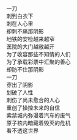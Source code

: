 一刀  
刺到白衣下  
刺在人心里  
却刺不痛那阴影  
地铁的安检越来越窄  
医院的大门越敞越开  
为了收容那些不知情的人们  
为了承载彩票中汇聚的善心  
却防不住那阴影  
一刀  
穿出了阴影  
划破了人性  
刺伤了尚未愈合的人心  
重创了操控未来的自信  
紫禁城内弥漫着汽车的废气  
原子核内暗藏着毁灭的危机  
看不透这世界
